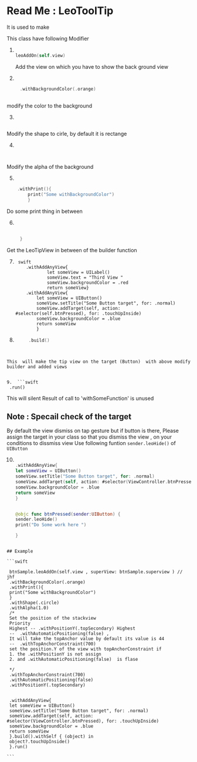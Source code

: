 #  Read Me : LeoToolTip 

It is   used to make 

This class have following Modifier 

1.   ```swift 

     leoAddOn(self.view) 
     ```  
     
      Add the view on which you have to show the back ground view 

2.  
```swift  
     .withBackgroundColor(.orange)  
     
``` 

modify  the color to the background 
        
3. 
```swift .withShape(.circle) 
 ```  
Modify the shape to cirle, by default it is rectange
         
4. 
``` swift   withAlpha(0.7)
   
```
Modify the alpha of the  background 
        
5.  

```swift  
    .withPrint(){
        print("Some withBackgroundColor")
        }
```
    
Do some print thing in between 
     
6. 
```swift   .withSelf(){ object in
     
     }

```
Get the LeoTipView in between of the builder function
     
7.  ```
     swift 
        .withAddAnyView{
                let someView = UILabel()
                someView.text = "Third View "
                someView.backgroundColor = .red
                return someView} 
        .withAddAnyView{
            let someView = UIButton()
            someView.setTitle("Some Button target", for: .normal)
            someView.addTarget(self, action: #selector(self.btnPressed), for: .touchUpInside)
            someView.backgroundColor = .blue
            return someView
            }
    ```
    
8.  ```swift 
         .build()
   
   ```
  
  This  will make the tip view on the target (Button)  with above modify builder and added views 


9.  ```swift 
    .run()
  
  ```
This  will silent Result of call to 'withSomeFunction' is unused

## Note :  Specail check of the target 
  By default the view dismiss on tap gesture but if button is there, Please assign the target in your class so that you dismiss the view ,  on your conditions 
  to dissmiss view Use following funtion  `sender.leoHide()` of `UIButton`
  
 
 10.  
        ```swift 
        
        .withAddAnyView{
        let someView = UIButton()
        someView.setTitle("Some Button target", for: .normal)
        someView.addTarget(self, action: #selector(ViewController.btnPressed), for: .touchUpInside)
        someView.backgroundColor = .blue
        return someView
        }
        
        
        @objc func btnPressed(sender:UIButton) {
        sender.leoHide()
        print("Do Some work here ")
        
        }
   
   ````

## Example
     
```swift      
    
    btnSample.leoAddOn(self.view , superView: btnSample.superview ) // jhf
    .withBackgroundColor(.orange)
    .withPrint(){
    print("Some withBackgroundColor")
    }
    .withShape(.circle)
    .withAlpha(1.0)
    /*
    Set the position of the stackview
    Priority
    Highest -- .withPositionY(.topSecondary) Highest
    --  .withAutomaticPositioning(false) ,
    It will take the topAnchor value by default its value is 44
    --  .withTopAnchorConstraint(700)
    set the position.Y of the view with topAnchorConstraint if
    1. the .withPositionY is not assign
    2. and .withAutomaticPositioning(false)  is flase
    
    */
    .withTopAnchorConstraint(700)
    .withAutomaticPositioning(false)
    .withPositionY(.topSecondary)
    
    
    .withAddAnyView{
    let someView = UIButton()
    someView.setTitle("Some Button target", for: .normal)
    someView.addTarget(self, action: #selector(ViewController.btnPressed), for: .touchUpInside)
    someView.backgroundColor = .blue
    return someView
    }.build().withSelf { (object) in
    object?.touchUpInside()
    }.run()
   
   ```
    


